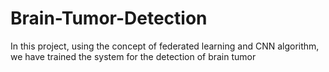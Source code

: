 # Brain-Tumor-Detection
In this project, using the concept of federated learning and CNN algorithm, we have trained the system for the detection of brain tumor
